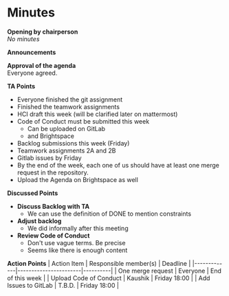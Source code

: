 # Minutes

**Opening by chairperson**\
_No minutes_

**Announcements**

**Approval of the agenda**\
Everyone agreed.

**TA Points**

* Everyone finished the git assignment
* Finished the teamwork assignments
* HCI draft this week (will be clarified later on mattermost)
* Code of Conduct must be submitted this week
  * Can be uploaded on GitLab
  * and Brightspace
* Backlog submissions this week (Friday)
* Teamwork assignments 2A and 2B
* Gitlab issues by Friday
* By the end of the week, each one of us should have at least one merge request in the repository.
* Upload the Agenda on Brightspace as well

**Discussed Points**

- **Discuss Backlog with TA**
  * We can use the definition of DONE to mention constraints
- **Adjust backlog**
  * We did informally after this meeting
- **Review Code of Conduct**
  * Don't use vague terms. Be precise
  * Seems like there is enough content

**Action Points**
| Action Item | Responsible member(s) | Deadline |
|-------------|-----------------------|----------|
| One merge request | Everyone | End of this week |
| Upload Code of Conduct | Kaushik | Friday 18:00 |
| Add Issues to GitLab | T.B.D. | Friday 18:00 |
